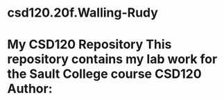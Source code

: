 # csd120.20f.Walling-Rudy
# My CSD120 Repository This repository contains my lab work for the Sault College course CSD120 **Author**: <your name>
